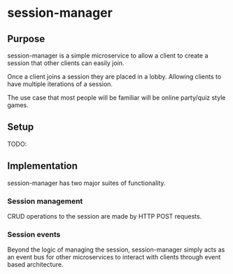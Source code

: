 # session-manager

## Purpose

session-manager is a simple microservice to allow a client to create a session 
that other clients can easily join.

Once a client joins a session they are placed in a lobby. Allowing clients to have 
multiple iterations of a session.

The use case that most people will be familiar will be online party/quiz style games.

## Setup

TODO:

## Implementation

session-manager has two major suites of functionality.

### Session management
CRUD operations to the session are made by HTTP POST requests.

### Session events
Beyond the logic of managing the session, session-manager simply acts as an event bus
for other microservices to interact with clients through event based architecture.